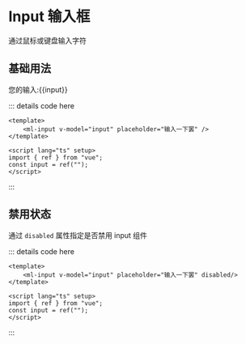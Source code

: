 # Input 输入框

通过鼠标或键盘输入字符

## 基础用法

<ml-input v-model="input" placeholder="输入一下罢" />
您的输入:{{input}}
<script lang="ts" setup>
import { ref } from "vue";
const input = ref("");
</script>

::: details code here

```vue:line-numbers
<template>
    <ml-input v-model="input" placeholder="输入一下罢" />
</template>

<script lang="ts" setup>
import { ref } from "vue";
const input = ref("");
</script>
```

:::

## 禁用状态

通过 `disabled` 属性指定是否禁用 input 组件
<ml-input v-model="input" placeholder="输入一下罢" disabled/>

::: details code here

```vue:line-numbers
<template>
    <ml-input v-model="input" placeholder="输入一下罢" disabled/>
</template>

<script lang="ts" setup>
import { ref } from "vue";
const input = ref("");
</script>
```

:::
